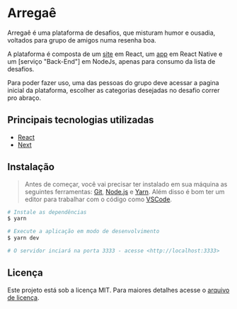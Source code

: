 # Arregaê

Arregaê é uma plataforma de desafios, que misturam humor e ousadia, voltados para grupo de amigos numa resenha boa.

A plataforma é composta de um [site](https://arregae.com.br/) em React, um [app](http://) em React Native e um [serviço "Back-End"] em NodeJs, apenas para consumo da lista de desafios.

Para poder fazer uso, uma das pessoas do grupo deve acessar a pagina inicial da plataforma, escolher as categorias desejadas no desafio correr pro abraço.

## Principais tecnologias utilizadas

- [React](https://react.dev/)
- [Next](https://nextjs.org/)

## Instalação

> Antes de começar, você vai precisar ter instalado em sua máquina as seguintes ferramentas:
> [Git](https://git-scm.com), [Node.js](https://nodejs.org/en/) e [Yarn](https://classic.yarnpkg.com/en/).
> Além disso é bom ter um editor para trabalhar com o código como [VSCode](https://code.visualstudio.com/).

```bash
# Instale as dependências
$ yarn

# Execute a aplicação em modo de desenvolvimento
$ yarn dev

# O servidor inciará na porta 3333 - acesse <http://localhost:3333>
```

## Licença

Este projeto está sob a licença MIT. Para maiores detalhes acesse o <a href="./LICENSE">arquivo de licença</a>.
